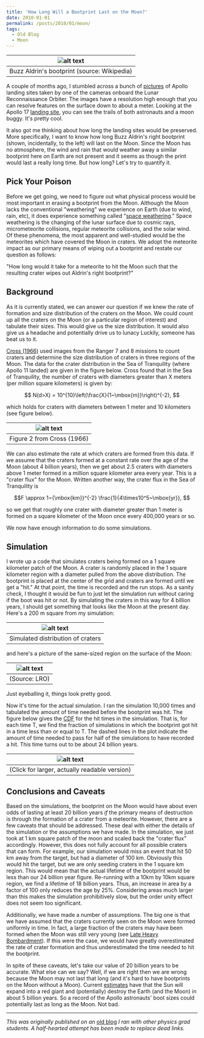 ```yaml
---
title: 'How Long Will a Bootprint Last on the Moon?'
date: 2010-01-01
permalink: /posts/2010/01/moon/
tags:
  - Old Blog
  - Moon
---
```


| ![alt text](/images/bootprint_buzz.jpg "Boot") |
| :--: |
| Buzz Aldrin's bootprint (source: Wikipedia) |


A couple of months ago, I stumbled across a bunch of
[pictures](http://lroc.sese.asu.edu/images/157)
of Apollo landing sites taken by one of the cameras onboard the Lunar
Reconnaissance Orbiter. The images have a resolution high enough that
you can resolve features on the surface down to about a meter. Looking
at the Apollo 17 [landing
site](https://science.nasa.gov/resource/lro-apollo-17-landing-site-lithograph/),
you can see the trails of both astronauts and a moon buggy. 
It's pretty cool. 

It also got me thinking about how long the landing sites would be
preserved. More specifically, I want to know how long Buzz Aldrin's
right bootprint (shown, incidentally, to the left) will last on the
Moon. Since the Moon has no atmosphere, the wind and rain that would
weather away a similar bootprint here on Earth are not present and it
seems as though the print would last a really long time. But how long?
Let's try to quantify it. 

Pick Your Poison
----------------

Before we get going, we need to figure out what physical process would
be most important in erasing a bootprint from the Moon. Although the
Moon lacks the conventional "weathering" we experience on Earth (due to
wind, rain, etc), it does experience something called "[space
weathering](http://en.wikipedia.org/wiki/Space_weathering)." Space
weathering is the changing of the lunar surface due to cosmic rays,
micrometeorite collisions, regular meteorite collisions, and the solar
wind. Of these phenomena, the most apparent
and well-studied would be the meteorites which have covered the Moon in
craters. We adopt the meteorite impact as our primary means of wiping
out a bootprint and restate our question as follows: 

"How long would it take for a meteorite to hit the Moon such that 
the resulting crater wipes out Aldrin's right bootprint?" 

Background 
-----------

As it is currently
stated, we can answer our question if we knew the rate of formation and
size distribution of the craters on the Moon. We could count up all the
craters on the Moon (or a particular region of interest) and tabulate
their sizes. This would give us the size distribution. It would also
give us a headache and potentially drive us to lunacy
Luckily, someone has beat us to it. 

[Cross (1966)](http://adsabs.harvard.edu/abs/1966MNRAS.134..245C) 
used images from the Ranger 7 and 8 missions to count craters and 
determine the size distribution of craters in three regions of the Moon. 
The data for the crater distribution in the Sea of Tranquility 
(where Apollo 11 landed) are given in the figure below. Cross found 
that in the Sea of Tranquility, the number of craters with diameters 
greater than X meters (per million square kilometers) is given by: 

$$ N(d>X) = 10^{10}\left(\frac{X}{1~\mbox{m}}\right)^{-2}, $$ 

which holds for craters with diameters between 1 meter and 10 
kilometers (see figure below).

| ![alt text](/images/crater_pl.png "Craters") |
| :--: |
| Figure 2 from Cross (1966) |

We can also estimate the rate at which craters are formed from this
data. If we assume that the craters formed at a constant rate over the
age of the Moon (about 4 billion years), then we get about 2.5 craters
with diameters above 1 meter formed in a million square kilometer area
every year. This is a "crater flux" for the Moon. Written another way,
the crater flux in the Sea of Tranquility is 

$$F \approx 1~{\mbox{km}}^{-2} \frac{1}{4\times10^5~\mbox{yr}}, $$ 

so we get that roughly one crater with diameter greater than 1 meter 
is formed on a square kilometer of the Moon once every 400,000 years 
or so. 

We now have enough information to do some simulations. 

Simulation 
----------

I wrote up a code that simulates craters being formed on a 1 square 
kilometer patch of the Moon. A crater is randomly placed in the 
1 square kilometer region with a diameter pulled from the above 
distribution. The bootprint is placed at the center of the grid 
and craters are formed until we get a "hit." At that point, the 
time is recorded and the run stops. As a sanity check, I thought 
it would be fun to just let the simulation run without caring if 
the boot was hit or not. By simulating the craters in
this way for 4 billion years, I should get something that looks like the
Moon at the present day. Here's a 200 m square from my simulation:

| ![alt text](/images/mymoon_wticks.png "Simulation") |
| :--: |
| Simulated distribution of craters |


and here's a picture of the same-sized region on the surface of the
Moon:

| ![alt text](/images/200sq_m_moon.jpg "Real") |
| :--: |
| (Source: LRO) |

Just eyeballing it, things look pretty good. 

Now it's time for the actual simulation. I ran the simulation 10,000 
times and tabulated the amount of time needed before the bootprint was hit. 
The figure below gives the
[CDF](http://en.wikipedia.org/wiki/Cumulative_distribution_function) for
the hit times in the simulation. That is, for each time T, we find the
fraction of simulations in which the bootprint got hit in a time less
than or equal to T. The dashed lines in the plot indicate the amount of
time needed to pass for half of the simulations to have recorded a hit.
This time turns out to be about 24 billion years.

| ![alt text](/images/hit_cdf.png "CDF for hit times") |
| :--: |
| (Click for larger, actually readable version) |


Conclusions and Caveats 
------------------------

Based on the simulations, the bootprint on the Moon would have about 
even odds of lasting at least 20 billion years *if* the primary means 
of destruction is through the formation of a crater from a meteorite. 
However, there are a few caveats that should be addressed. These deal 
with either the details of the simulation or the assumptions we have made. 
In the simulation, we just took at 1 km square patch of the moon and scaled 
back the "crater flux" accordingly. However, this does not fully account 
for all possible craters that can form. For example, our simulation would 
miss an event that hit 50 km away from the target, but had a diameter 
of 100 km. Obviously this would hit the target, but we are only seeding 
craters in the 1 square km region. This would mean that the actual lifetime 
of the bootprint would be less than our 24 billion year figure. Re-running 
with a 10km by 10km square region, we find a lifetime of 18 billion years. 
Thus, an increase in area by a factor of 100 only reduces the age by 25%. 
Considering areas much larger than this makes the simulation prohibitively 
slow, but the order unity effect does not seem too significant. 

Additionally, we have made a number of assumptions. The big one is that we 
have assumed that the craters currently seen on the Moon were formed 
uniformly in time. In fact, a large fraction of the craters may have been 
formed when the Moon was still very young (see [Late Heavy
Bombardment](http://en.wikipedia.org/wiki/Late_Heavy_Bombardment)). If
this were the case, we would have greatly overestimated the rate of
crater formation and thus underestimated the time needed to hit the
bootprint. 

In spite of these caveats, let's take our value of 20 billion
years to be accurate. What else can we say? Well, if we are right then
we are wrong because the Moon may not last that long (and it's hard to
have bootprints on the Moon without a Moon). Current
[estimates](http://en.wikipedia.org/wiki/Sun#Life_cycle) have that the
Sun will expand into a red giant and (potentially) destroy the Earth
(and the Moon) in about 5 billion years. So a record of the Apollo
astronauts' boot sizes could potentially last as long as the Moon. Not bad. 

----

*This was originally published on an* [old blog](https://thevirtuosi.blogspot.com/2012/01/how-long-will-bootprint-last-on-moon.html) *I ran with other physics grad students. A half-hearted attempt has been made to replace dead links.*


